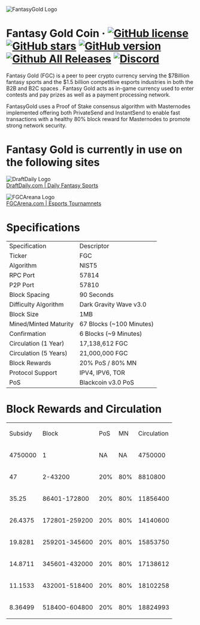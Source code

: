 ![FantasyGold Logo](http://tinyimg.io/i/ktCglUb.png)

Fantasy Gold Coin &middot;
[![GitHub license](https://img.shields.io/github/license/FantasyGold/FantasyGold-Core.svg)](https://github.com/FantasyGold/FantasyGold-Core/blob/master/COPYING) [![GitHub stars](https://img.shields.io/github/stars/FantasyGold/FantasyGold-Core.svg)](https://github.com/FantasyGold/FantasyGold-Core/stargazers) [![GitHub version](https://badge.fury.io/gh/FantasyGold%2FFantasyGold-Core.svg)](https://badge.fury.io/gh/FantasyGold%2FFantasyGold-Core) [![Github All Releases](https://img.shields.io/github/downloads/FantasyGold/FantasyGold-Core/total.svg)]() [![Discord](https://img.shields.io/discord/374271866308919296.svg)](https://discord.gg/bXDdgnP)
=====

Fantasy Gold (FGC) is a peer to peer crypto currency serving the $7Billion fantasy sports and the $1.5 billion competitive esports industries in both the B2B and B2C spaces . Fantasy Gold acts as in-game currency used to enter contests and pay prizes as well as a payment processing network. 

FantasyGold uses a Proof of Stake consensus algorithm with Masternodes implemented offering both PrivateSend and InstantSend to enable fast transactions with a healthy 80% block reward for Masternodes to promote strong network security.

Fantasy Gold is currently in use on the following sites
=====
![DraftDaily Logo](http://tinyimg.io/i/l7IPGdO.png)<br>
[DraftDaily.com | Daily Fantasy Sports](https://draftdaily.com)

![FGCAreana Logo](http://tinyimg.io/i/wGMGExY.png)<br>
[FGCArena.com | Esports Tournamnets  ](https://fgcarena.com)



# Specifications
<table>
   <tbody>
      <tr>
         <td>
            Specification
         </td>
         <td>
            Descriptor
         </td>
      </tr>
      <tr>
         <td>
            Ticker
         </td>
         <td>
            FGC
         </td>
      </tr>
      <tr>
         <td>
            Algorithm
         </td>
         <td>
            NIST5
         </td>
      </tr>
      <tr>
         <td>
            RPC Port
         </td>
         <td>
            57814
         </td>
      </tr>
      <tr>
         <td>
            P2P Port
         </td>
         <td>
            57810
         </td>
      </tr>
      <tr>
         <td>
            Block Spacing
         </td>
         <td>
            90 Seconds
         </td>
      </tr>
      <tr>
         <td>
            Difficulty Algorithm
         </td>
         <td>
            Dark Gravity Wave v3.0
         </td>
      </tr>
      <tr>
         <td>
            Block Size
         </td>
         <td>
            1MB
         </td>
      </tr>
      <tr>
         <td>
            Mined/Minted Maturity
         </td>
         <td>
            67 Blocks (~100 Minutes)
         </td>
      </tr>
      <tr>
         <td>
            Confirmation
         </td>
         <td>
            6 Blocks (~9 Minutes)
         </td>
      </tr>
      <tr>
         <td>
            Circulation (1 Year)
         </td>
         <td>
            17,138,612 FGC
         </td>
      </tr>
      <tr>
         <td>
            Circulation (5 Years)
         </td>
         <td>
            21,000,000 FGC
         </td>
               </tr>
      <tr>
         <td>
            Block Rewards
         </td>
         <td>
            20% PoS / 80% MN
         </td>
      </tr>
      <tr>
         <td>
            Protocol Support
         </td>
         <td>
            IPV4, IPV6, TOR
         </td>
      </tr>
      <tr>
         <td>
            PoS
         </td>
         <td>
            Blackcoin v3.0 PoS
         </td>
      </tr>
   </tbody>
</table>

# Block Rewards and Circulation 

<table>
   <tbody>
      <tr>
         <td>
            <p>Subsidy</p>
         </td>
         <td>
            <p>Block</p>
         </td>
         <td>
            <p>PoS</p>
         </td>
         <td>
            <p>MN</p>
         </td>
         <td>
            <p>Circulation</p>
         </td>
      </tr>
      <tr>
         <td>
            <p>4750000</p>
         </td>
         <td>
            <p>1</p>
         </td>
         <td>
            <p>NA</p>
         </td>
         <td>
            <p>NA</p>
         </td>
         <td>
            <p>4750000</p>
         </td>
      </tr>
      <tr>
         <td>
            <p>47</p>
         </td>
         <td>
            <p>2-43200</p>
         </td>
         <td>
            <p>20%</p>
         </td>
         <td>
            <p>80%</p>
         </td>
         <td>
            <p>8810800</p>
         </td>
      </tr>
      <tr>
         <td>
            <p>35.25</p>
         </td>
         <td>
            <p>86401-172800</p>
         </td>
         <td>
            <p>20%</p>
         </td>
         <td>
            <p>80%</p>
         </td>
         <td>
            <p>11856400</p>
         </td>
      </tr>
      <tr>
         <td>
            <p>26.4375</p>
         </td>
         <td>
            <p>172801-259200</p>
         </td>
         <td>
            <p>20%</p>
         </td>
         <td>
            <p>80%</p>
         </td>
         <td>
            <p>14140600</p>
         </td>
      </tr>
      <tr>
         <td>
            <p>19.8281</p>
         </td>
         <td>
            <p>259201-345600</p>
         </td>
         <td>
            <p>20%</p>
         </td>
         <td>
            <p>80%</p>
         </td>
         <td>
            <p>15853750</p>
         </td>
      </tr>
      <tr>
         <td>
            <p>14.8711</p>
         </td>
         <td>
            <p>345601-432000</p>
         </td>
         <td>
            <p>20%</p>
         </td>
         <td>
            <p>80%</p>
         </td>
         <td>
            <p>17138612</p>
         </td>
      </tr>
      <tr>
         <td>
            <p>11.1533</p>
         </td>
         <td>
            <p>432001-518400</p>
         </td>
         <td>
            <p>20%</p>
         </td>
         <td>
            <p>80%</p>
         </td>
         <td>
            <p>18102258</p>
         </td>
      </tr>
      <tr>
         <td>
            <p>8.36499</p>
         </td>
         <td>
            <p>518400-604800</p>
         </td>
         <td>
            <p>20%</p>
         </td>
         <td>
            <p>80%</p>
         </td>
         <td>
            <p>18824993</p>
         </td>
      </tr>
   </tbody>
</table>
